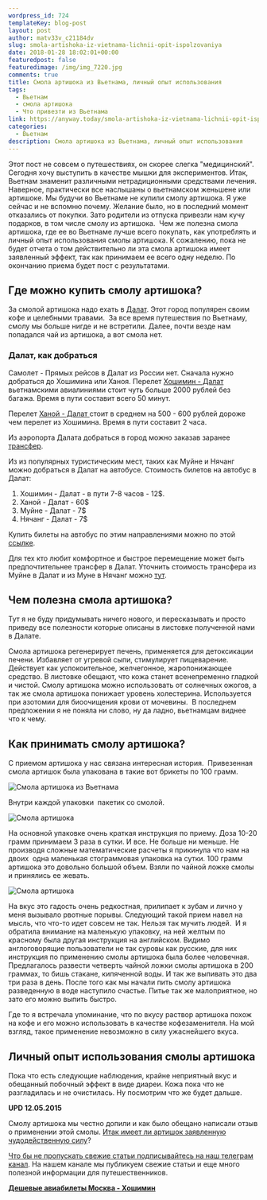 ```yaml
---
wordpress_id: 724
templateKey: blog-post
layout: post
author: matv33v_c21184dv
slug: smola-artishoka-iz-vietnama-lichnii-opit-ispolzovaniya
date: 2018-01-28 18:02:01+00:00
featuredpost: false
featuredimage: /img/img_7220.jpg
comments: true
title: Смола артишока из Вьетнама, личный опыт использования
tags:
  - Вьетнам
  - смола артишока
  - Что привезти из Вьетнама
link: https://anyway.today/smola-artishoka-iz-vietnama-lichnii-opit-ispolzovaniya/
categories:
  - Вьетнам
description: Смола артишока из Вьетнама, личный опыт использования
---
```

Этот пост не совсем о путешествиях, он скорее слегка "медицинский". Сегодня хочу выступить в качестве мышки для экспериментов. Итак, Вьетнам знаменит различными нетрадиционными средствами лечения. Наверное, практически все наслышаны о вьетнамском женьшене или артишоке. Мы будучи во Вьетнаме не купили смолу артишока. Я уже сейчас и не вспомню почему. Желание было, но в последний момент отказались от покупки. Зато родители из отпуска привезли нам кучу подарков, в том числе смолу из артишока.  Чем же полезна смола артишока, где ее во Вьетнаме лучше всего покупать, как употреблять и личный опыт использования смолы артишока. К сожалению, пока не будет отчета о том действительно ли эта смола артишока имеет заявленный эффект, так как принимаем ее всего одну неделю. По окончанию приема будет пост с результатами.

## Где можно купить смолу артишока?

За смолой артишока надо ехать в [Далат](https://anyway.today/chto-privezti-iz-vietn%d0%b0ma-gde-luchshe-pokupat-vietnamskii-kofe/). Этот город популярен своим кофе и целебными травами.  За все время путешествия по Вьетнаму, смолу мы больше нигде и не встретили. Далее, почти везде нам попадался чай из артишока, а вот смола нет.

### Далат, как добраться

Самолет - Прямых рейсов в Далат из России нет. Сначала нужно добраться до Хошимина или Ханоя. Перелет [Хошимин - Далат](https://aviasales.tp.st/3fJgGWpK) вьетнамскими авиалиниями стоит чуть больше 2000 рублей без багажа. Время в пути составит всего 50 минут.

Перелет [Ханой - Далат ](https://aviasales.tp.st/uk8W6BAW)стоит в среднем на 500 - 600 рублей дороже чем перелет из Хошимина. Время в пути составит 2 часа.

Из аэропорта Далата добраться в город можно заказав заранее [трансфер](https://c1.travelpayouts.com/click?shmarker=14510.artishok&promo_id=647&source_type=customlink&type=click&custom_url=https%3A%2F%2Fkiwitaxi.ru%2Fvietnam%2Fda%20lat%2Blien%2Bkhuong%2Bairport-%3Eda%2Blat).

Из из популярных туристическим мест, таких как Муйне и Нячанг можно добраться в Далат на автобусе. Стоимость билетов на автобус в Далат:

1. Хошимин - Далат - в пути 7-8 часов - 12$.
2. Ханой - Далат - 60$
3. Муйне - Далат - 7$
4. Нячанг - Далат - 7$

Купить билеты на автобус по этим направлениями можно по этой [ссылке](https://c44.travelpayouts.com/click?shmarker=14510.artishok&promo_id=1764&source_type=customlink&type=click&custom_url=https%3A%2F%2F12go.asia%2Fru%2Ftravel%2Fho-chi-minh%2Fdalat-hanh-cafe%3Fdate%3D2018-03-29%26date2%3D).

Для тех кто любит комфортное и быстрое перемещение может быть  предпочтительнее трансфер в Далат. Уточнить стоимость трансфера из Муйне в Далат и из Муне в Нячанг можно [тут](https://c1.travelpayouts.com/click?shmarker=14510.artishok&promo_id=647&source_type=customlink&type=click&custom_url=https%3A%2F%2Fkiwitaxi.ru%2Fvietnam%2Fmui%20ne-%3Eda%2Blat).

## Чем полезна смола артишока?

Тут я не буду придумывать ничего нового, и пересказывать и просто приведу все полезности которые описаны в листовке полученной нами в Далате.

Смола артишока регенерирует печень, применяется для детоксикации печени. Избавляет от угревой сыпи, стимулирует пищеварение. Действует как успокоительное, желчегонное, жаропонижающее средство. В листовке обещают, что кожа станет всенепременно гладкой и чистой. Смолу артишока можно использовать от солнечных ожогов, а так же смола артишока понижает уровень холестерина. Используется при азотомии для биоочищения крови от мочевины.  В последнем предложении я не поняла ни слово, ну да ладно, вьетнамцам виднее что к чему.

## Как принимать смолу артишока?

С приемом артишока у нас связана интересная история.  Привезенная смола артишок была упакована в такие вот брикеты по 100 грамм.

![Смола артишока из Вьетнама](https://anyway.today/wp-content/uploads/2015/03/IMG_7220.jpg)

Внутри каждой упаковки  пакетик со смолой.

![Смола артишока](https://anyway.today/wp-content/uploads/2015/03/IMG_7223.jpg)

На основной упаковке очень краткая инструкция по приему. Доза 10-20 грамм принимаем 3 раза в сутки. И все. Не больше ни меньше. Не производя сложные математические расчеты я прикинула что нам на двоих  одна маленькая стограммовая упаковка на сутки. 100 грамм артишока это довольно большой объем. Взяли по чайной ложке смолы и принялись ее жевать.

![Смола артишока](https://anyway.today/wp-content/uploads/2015/03/IMG_7225.jpg)

На вкус это гадость очень редкостная, прилипает к зубам и лично у меня вызывало рвотные порывы. Следующий такой прием навел на мысль, что что-то идет совсем не так. Нельзя так мучить людей.  И я обратила внимание на маленькую упаковку, на ней желтым по красному была другая инструкция на английском. Видимо англоговорящие пользователи не так суровы как русские, для них инструкция по применению смолы артишока была более человечная. Предлагалось развести четверть чайной ложки смолы артишока в 200 граммах, то бишь стакане, кипяченной воды. И так же выпивать это два три раза в день. После того как мы начали пить смолу артишока разведенную в воде наступило счастье. Питье так же малоприятное, но зато его можно выпить быстро.

Где то я встречала упоминание, что по вкусу раствор артишока похож на кофе и его можно использовать в качестве кофезаменителя. На мой взгляд, такое применение невозможно в силу ужаснейшего вкуса.

## Личный опыт использования смолы артишока

Пока что есть следующие наблюдения, крайне неприятный вкус и обещанный побочный эффект в виде диареи. Кожа пока что не разгладилась и не очистилась. Ну посмотрим что же будет дальше.

**UPD 12.05.2015** 

Смолу артишока мы честно допили и как было обещано написали отзыв о применении этой смолы. [Итак имеет ли артишок заявленную чудодейственную силу](https://anyway.today/otziv-ob-ispolzovanii-smoli-artishoka/)?

[Что бы не пропускать свежие статьи подписывайтесь на наш телеграм канал](https://t.me/anyway_today). На нашем канале мы публикуем свежие статьи и еще много полезной информации для путешественников.

**[Дешевые авиабилеты Москва - Хошимин](https://aviasales.tp.st/Hc6yru54)**